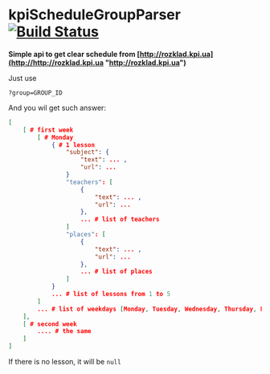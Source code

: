 # kpiScheduleGroupParser [![Build Status](https://travis-ci.org/dalor/kpiScheduleGroupParser.svg?branch=master)](https://travis-ci.org/dalor/kpiScheduleGroupParser)

**Simple api to get clear schedule from [http://rozklad.kpi.ua](http://http://rozklad.kpi.ua "http://rozklad.kpi.ua")**

Just use 

`?group=GROUP_ID`

And you wil get such answer:
```json
[
	[ # first week
		[ # Monday
			{ # 1 lesson
				"subject": {
					"text": ... ,
					"url": ...
				}
				"teachers": [
					{
						"text": ... ,
						"url": ...
					},
					... # list of teachers
				]
				"places": [
					{
						"text": ... ,
						"url": ...
					},
					... # list of places
				]
			}
			... # list of lessons from 1 to 5
		]
		... # list of weekdays [Monday, Tuesday, Wednesday, Thursday, Friday, Saturday]
	],
	[ # second week
		.... # the same
	]
]
```
If there is no lesson, it will be `null`
